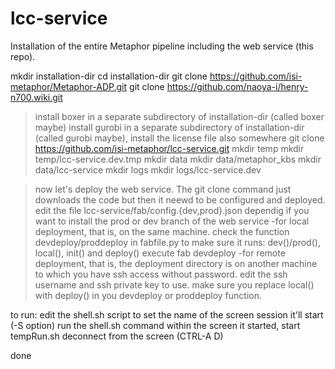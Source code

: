 lcc-service
===========
Installation of the entire Metaphor pipeline including the web service (this repo).

mkdir installation-dir
cd installation-dir
git clone https://github.com/isi-metaphor/Metaphor-ADP.git
git clone https://github.com/naoya-i/henry-n700.wiki.git
> install boxer in a separate subdirectory of installation-dir (called boxer maybe)
> install gurobi in a separate subdirectory of installation-dir (called gurobi maybe), install the license file also somewhere
git clone https://github.com/isi-metaphor/lcc-service.git
mkdir temp
mkdir temp/lcc-service.dev.tmp
mkdir data
mkdir data/metaphor_kbs
mkdir data/lcc-service
mkdir logs
mkdir logs/lcc-service.dev

> now let's deploy the web service. The git clone command just downloads the code but then it neewd to be configured and deployed.
edit the file lcc-service/fab/config.{dev,prod}.json dependig if you want to install the prod or dev branch of the web service
-for local deployment, that is, on the same machine.
 check the function devdeploy/proddeploy in fabfile.py to make sure it runs: dev()/prod(), local(), init() and deploy()
 execute fab devdeploy
-for remote deployment, that is, the deployment directory is on another machine to which you have ssh access without password.
 edit the ssh username and ssh private key to use.
 make sure you replace local() with deploy() in you devdeploy or proddeploy function.
 
to run:
edit the shell.sh script to set the name of the screen session it'll start (-S option)
run the shell.sh command
within the screen it started, start tempRun.sh
deconnect from the screen (CTRL-A D)

done
